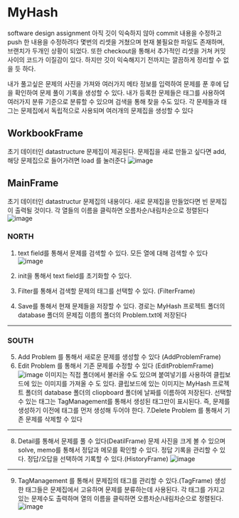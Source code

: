 # MyHash
software design assignment
아직 깃이 익숙하지 않아 commit 내용을 수정하고 push 한 내용을 수정하려다 몇번의 리셋을 거쳤으며 현재 불필요한 파일도 존재하며, 브랜치가 두개인 상황이 되었다. 
또한 checkout을 통해서 추가적인 리셋을 거쳐 커밋 사이의 코드가 이질감이 있다. 하지만 깃이 익숙해지기 전까지는 깔끔하게 정리할 수 없을 듯 하다.

내가 풀고싶은 문제의 사진을 가져와 여러가지 메타 정보를 입력하여 문제를 푼 후에 답을 확인하여 문제 풀이 기록을 생성할 수 있다.
내가 등록한 문제들은 태그를 사용하여 여러가지 분류 기준으로 분류할 수 있으며 검색을 통해 찾을 수도 있다.
각 문제들과 태그는 문제집에서 독립적으로 사용되며 여러개의 문제집을 생성할 수 있다

## WorkbookFrame
초기 데이터인 datastructure 문제집이 제공된다.
문제집을 새로 만들고 싶다면 add, 해당 문제집으로 들어가려면 load 를 눌러준다
![image](https://github.com/nurugji/MyHash/assets/75533765/785f49c7-7a31-4b41-8891-7ee387658a4b)

## MainFrame
초기 데이터인 datastructur 문제집의 내용이다.
새로 문제집을 만들었다면 빈 문제집이 출력될 것이다. 각 열들의 이름을 클릭하면 오름차순/내림차순으로 정렬된다
![image](https://github.com/nurugji/MyHash/assets/75533765/799bc1a4-33bd-47bb-8a39-4fc9ebddd922)

### NORTH
1. text field를 통해서 문제를 검색할 수 있다. 모든 열에 대해 검색할 수 있다
  ![image](https://github.com/nurugji/MyHash/assets/75533765/0064cb00-521c-44d8-b665-c98d163f27d9)

2. init을 통해서 text field를 초기화할 수 있다.
3. Filter를 통해서 검색할 문제의 태그를 선택할 수 있다. (FilterFrame)
4. Save를 통해서 현재 문제들을 저장할 수 있다.
  경로는 MyHash 프로젝트 폴더의 database 폴더의 문제집 이름의 폴더의 Problem.txt에 저장된다

---

### SOUTH
5. Add Problem 를 통해서 새로운 문제를 생성할 수 있다 (AddProblemFrame)
6. Edit Problem 를 통해서 기존 문제를 수정할 수 있다 (EditProblemFrame)
  ![image](https://github.com/nurugji/MyHash/assets/75533765/1984d490-d942-4265-940e-2d7e5c8ef69a)
  이미지는 직접 폴더에서 불러올 수도 있으며 붙여넣기를 사용하여 클립보드에 있는 이미지를 가져올 수 도 있다.
  클립보드에 있는 이미지는  MyHash 프로젝트 폴더의 database 폴더의 cliopboard 폴더에 날짜를 이름하여 저장된다.
  선택할 수 있는 태그는 TagManagement를 통해서 생성된 태그만이 표시된다. 즉, 문제를 생성하기 이전에 태그를 먼저 생성해 두어야 한다.
7.Delete Problem 를 통해서 기존 문제를 삭제할 수 있다

---


8. Detail를 통해서 문제를 풀 수 있다(DeatilFrame)
  문제 사진을 크게 볼 수 있으며 solve, memo를 통해서 정답과 메모를 확인할 수 있다.
  정답 기록을 관리할 수 있다. 정답/오답을 선택하여 기록할 수 있다.(HistoryFrame)
  ![image](https://github.com/nurugji/MyHash/assets/75533765/3477a4e3-9547-45c9-b77f-e278717e8f4a)

---


9. TagManagement 를 통해서 문제집의 태그를 관리할 수 있다.(TagFrame)
  생성한 태그들은 문제집에서 고유하며 문제를 분류하는데 사용된다. 각 태그를 가지고 있는 문제수도 출력하며 열의 이름을 클릭하면 오름차순/내림차순으로 정렬된다.
  ![image](https://github.com/nurugji/MyHash/assets/75533765/12c7dd73-bab6-4e4d-b80d-7599b3a26f43)

